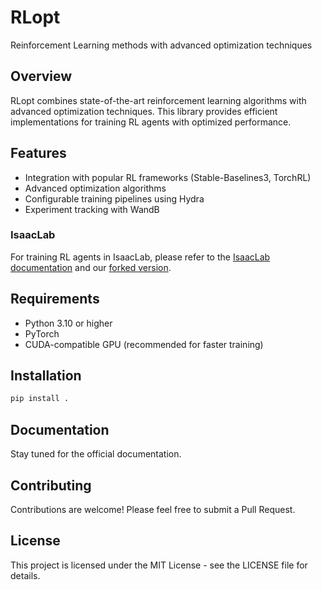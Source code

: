 # RLopt

Reinforcement Learning methods with advanced optimization techniques

## Overview

RLopt combines state-of-the-art reinforcement learning algorithms with advanced optimization techniques. This library provides efficient implementations for training RL agents with optimized performance.

## Features

- Integration with popular RL frameworks (Stable-Baselines3, TorchRL)
- Advanced optimization algorithms
- Configurable training pipelines using Hydra
- Experiment tracking with WandB

### IsaacLab

For training RL agents in IsaacLab, please refer to the [IsaacLab documentation](https://isaac-sim.github.io/IsaacLab/main/index.html) and our [forked version](https://github.com/GTLIDAR/IsaacLab/tree/dev).

## Requirements

- Python 3.10 or higher
- PyTorch
- CUDA-compatible GPU (recommended for faster training)

## Installation

```bash
pip install .
```

## Documentation

Stay tuned for the official documentation.

## Contributing

Contributions are welcome! Please feel free to submit a Pull Request.

## License

This project is licensed under the MIT License - see the LICENSE file for details.
